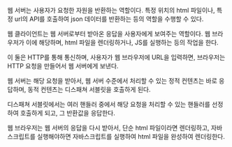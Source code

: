 웹 서버는 사용자가 요청한 자원을 반환하는 역할이다. 특정 위치의 html 파일이나, 특정 url의 API를 호출하여 json 데이터를 반환하는 등의 역할을 수행할 수 있다.

웹 클라이언트는 웹 서버로부터 받아온 응답을 사용자에게 보여주는 역할이다. 웹 브라우저가 이에 해당하며, html 파일을 렌더링하거나, JS를 실행하는 등의 작업을 한다.

이 둘은 HTTP를 통해 통신하며, 사용자가 웹 브라우저에 URL을 입력하면, 브라우저는 HTTP 요청을 만들어서 웹 서버에게 보낸다.

웹 서버는 해당 요청을 받아서, 웹 서버 수준에서 처리할 수 있는 정적 컨텐츠는 바로 응답하며, 동적 컨텐츠는 디스패쳐 서블릿을 호출하게 된다.

디스패쳐 서블릿에서는 여러 핸들러 중에서 해당 요청을 처리할 수 있는 핸들러를 선정하여 호출하게 되고, 그 반환값을 응답한다.

웹 브라우저는 웹 서버의 응답을 다시 받아서, 단순 html 파일이라면 렌더링하고, 자바스크립트를 실행해야하면 자바스크립트를 실행하여 html 파일을 완성하여 렌더링한다.